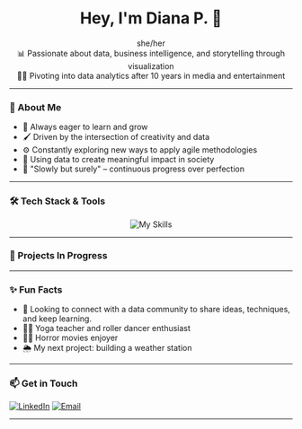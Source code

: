 <h1 align="center">Hey, I'm Diana P. 👋</h1>
<p align="center">
  she/her<br>
  📊 Passionate about data, business intelligence, and storytelling through visualization <br>
  👩‍💻 Pivoting into data analytics after 10 years in media and entertainment 
</p>

---

### 🧠 About Me

- 📖 Always eager to learn and grow
- 🖌️ Driven by the intersection of creativity and data
- ⚙️ Constantly exploring new ways to apply agile methodologies
- 🤲 Using data to create meaningful impact in society
- 🐢 "Slowly but surely" – continuous progress over perfection

---

### 🛠️ Tech Stack & Tools

<p align="center">
  <img src="https://skillicons.dev/icons?i=aws,python,dynamodb,mysql,vscode,github&theme=dark&perline=15" alt="My Skills" />
</p>

---

### 🚧 Projects In Progress



---

### ✨ Fun Facts

- 🤝 Looking to connect with a data community to share ideas, techniques, and keep learning.
- 🧘‍♀️ Yoga teacher and roller dancer enthusiast
- 🧛‍♀️ Horror movies enjoyer
- 🌦️ My next project: building a weather station

---

### 📫 Get in Touch

[![LinkedIn](https://img.shields.io/badge/-LinkedIn-0A66C2?style=flat&logo=linkedin&logoColor=white)](https://www.linkedin.com/in/dianapgomez/)
[![Email](https://img.shields.io/badge/-Email-D14836?style=flat&logo=gmail&logoColor=white)](mailto:dianapuertagomez@gmail.com)


---

